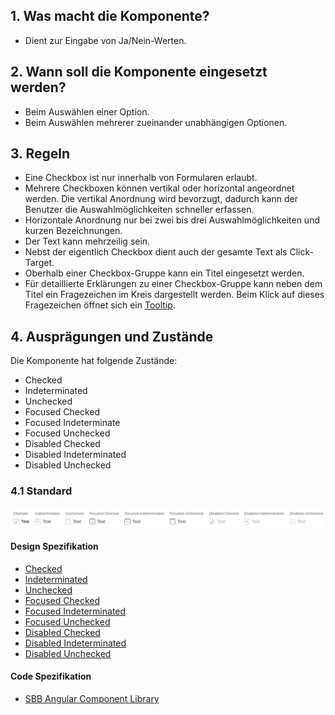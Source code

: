 ## 1. Was macht die Komponente?
* Dient zur Eingabe von Ja/Nein-Werten.


## 2. Wann soll die Komponente eingesetzt werden?
* Beim Auswählen einer Option.
* Beim Auswählen mehrerer zueinander unabhängigen Optionen.


## 3. Regeln 
* Eine Checkbox ist nur innerhalb von Formularen erlaubt.
* Mehrere Checkboxen können vertikal oder horizontal angeordnet werden. Die vertikal Anordnung wird bevorzugt, dadurch kann der Benutzer die Auswahlmöglichkeiten schneller erfassen.
* Horizontale Anordnung nur bei zwei bis drei Auswahlmöglichkeiten und kurzen Bezeichnungen.
* Der Text kann mehrzeilig sein.
* Nebst der eigentlich Checkbox dient auch der gesamte Text als Click-Target.
* Oberhalb einer Checkbox-Gruppe kann ein Titel eingesetzt werden.
* Für detaillierte Erklärungen zu einer Checkbox-Gruppe kann neben dem Titel ein Fragezeichen im Kreis dargestellt werden. Beim Klick auf dieses Fragezeichen öffnet sich ein [Tooltip](https://digital.sbb.ch/de/webapps/components/tooltip).


## 4. Ausprägungen und Zustände 
Die Komponente hat folgende Zustände:
* Checked
* Indeterminated
* Unchecked
* Focused Checked
* Focused Indeterminate
* Focused Unchecked
* Disabled Checked
* Disabled Indeterminated
* Disabled Unchecked

### 4.1 Standard
![Darstellung der Komponente Checkbox](https://raw.githubusercontent.com/sbb-design-systems/design-system-webapp-documentation/master/documentation/components/checkbox/images/checkbox_default.png 'class: image')

#### Design Spezifikation
* [Checked](https://sbb.invisionapp.com/d/main#/console/17140415/355318402/inspect)
* [Indeterminated](https://sbb.invisionapp.com/d/main#/console/17140415/355318403/inspect)
* [Unchecked](https://sbb.invisionapp.com/d/main#/console/17140415/355318404/inspect)
* [Focused Checked](https://sbb.invisionapp.com/d/main#/console/17140415/355318405/inspect)
* [Focused Indeterminated](https://sbb.invisionapp.com/d/main#/console/17140415/355318406/inspect)
* [Focused Unchecked](https://sbb.invisionapp.com/d/main#/console/17140415/355318407/inspect)
* [Disabled Checked](https://sbb.invisionapp.com/d/main#/console/17140415/355318408/inspect)
* [Disabled Indeterminated](https://sbb.invisionapp.com/d/main#/console/17140415/355318409/inspect)
* [Disabled Unchecked](https://sbb.invisionapp.com/d/main#/console/17140415/355318410/inspect)

#### Code Spezifikation
* [SBB Angular Component Library](https://sbb-angular.app.sbb.ch/business/components/checkbox)
